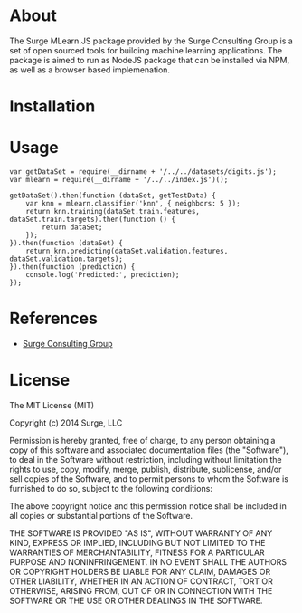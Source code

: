About
=====

The Surge MLearn.JS package provided by the Surge Consulting Group is a set of open sourced tools for building machine learning applications. The package is aimed to run as NodeJS package that can be installed via NPM, as well as a browser based implemenation.

Installation
=====



Usage
=====

    var getDataSet = require(__dirname + '/../../datasets/digits.js');
    var mlearn = require(__dirname + '/../../index.js')();

    getDataSet().then(function (dataSet, getTestData) {
        var knn = mlearn.classifier('knn', { neighbors: 5 });
        return knn.training(dataSet.train.features, dataSet.train.targets).then(function () {
            return dataSet;
        });
    }).then(function (dataSet) {
        return knn.predicting(dataSet.validation.features, dataSet.validation.targets);
    }).then(function (prediction) {
        console.log('Predicted:', prediction);
    });

References
=====

 * [Surge Consulting Group](http://www.surgeforward.com/)

License
=====

The MIT License (MIT)

Copyright (c) 2014 Surge, LLC

Permission is hereby granted, free of charge, to any person obtaining a copy
of this software and associated documentation files (the "Software"), to deal
in the Software without restriction, including without limitation the rights
to use, copy, modify, merge, publish, distribute, sublicense, and/or sell
copies of the Software, and to permit persons to whom the Software is
furnished to do so, subject to the following conditions:

The above copyright notice and this permission notice shall be included in
all copies or substantial portions of the Software.

THE SOFTWARE IS PROVIDED "AS IS", WITHOUT WARRANTY OF ANY KIND, EXPRESS OR
IMPLIED, INCLUDING BUT NOT LIMITED TO THE WARRANTIES OF MERCHANTABILITY,
FITNESS FOR A PARTICULAR PURPOSE AND NONINFRINGEMENT. IN NO EVENT SHALL THE
AUTHORS OR COPYRIGHT HOLDERS BE LIABLE FOR ANY CLAIM, DAMAGES OR OTHER
LIABILITY, WHETHER IN AN ACTION OF CONTRACT, TORT OR OTHERWISE, ARISING FROM,
OUT OF OR IN CONNECTION WITH THE SOFTWARE OR THE USE OR OTHER DEALINGS IN
THE SOFTWARE.

